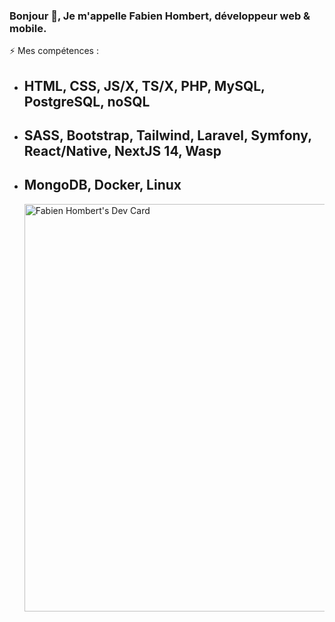 ### Bonjour 👋, Je m'appelle Fabien Hombert, développeur web & mobile.

  ⚡ Mes compétences :
  
  - ## HTML, CSS, JS/X, TS/X, PHP, MySQL, PostgreSQL, noSQL
  - ## SASS, Bootstrap, Tailwind, Laravel, Symfony, React/Native, NextJS 14, Wasp
  - ## MongoDB, Docker, Linux
    <a href="https://app.daily.dev/picoche"><img src="https://api.daily.dev/devcards/v2/1EeMMaU1a8K18KKAzhwV4.png?type=wide&r=6aa" width="652" alt="Fabien Hombert's Dev Card"/></a>



<!--
**Picoche/Picoche** is a ✨ _special_ ✨ repository because its `README.md` (this file) appears on your GitHub profile.

Here are some ideas to get you started:

- 🔭 I’m currently working on ...
- 🌱 I’m currently learning ...
- 👯 I’m looking to collaborate on ...
- 🤔 I’m looking for help with ...
- 💬 Ask me about ...
- 📫 How to reach me: ...
- 😄 Pronouns: ...
- ⚡ Fun fact: ...
-->
